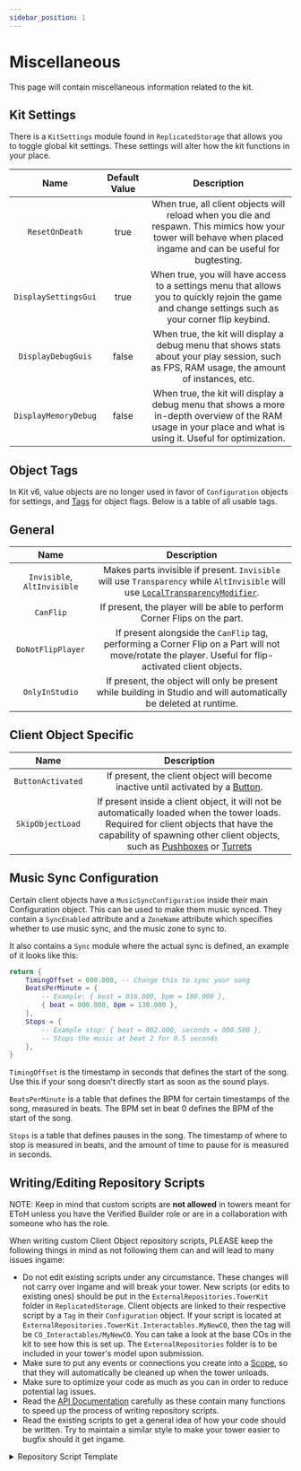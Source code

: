 ```yaml
---
sidebar_position: 1
---
```


# Miscellaneous

This page will contain miscellaneous information related to the kit.

## Kit Settings

There is a `KitSettings` module found in `ReplicatedStorage` that allows you to toggle global kit settings. These settings will alter how the kit functions in your place.

| Name | Default Value | Description
|:-----:|:-----:|:-----:
| `ResetOnDeath` | true | When true, all client objects will reload when you die and respawn. This mimics how your tower will behave when placed ingame and can be useful for bugtesting.
| `DisplaySettingsGui` | true | When true, you will have access to a settings menu that allows you to quickly rejoin the game and change settings such as your corner flip keybind.
| `DisplayDebugGuis` | false | When true, the kit will display a debug menu that shows stats about your play session, such as FPS, RAM usage, the amount of instances, etc.
| `DisplayMemoryDebug` | false | When true, the kit will display a debug menu that shows a more in-depth overview of the RAM usage in your place and what is using it. Useful for optimization.

## Object Tags

In Kit v6, value objects are no longer used in favor of `Configuration` objects for settings, and [Tags](https://create.roblox.com/docs/studio/properties#instance-tags) for object flags. Below is a table of all usable tags.

## General

| Name | Description
|:-----:|:-----:
| `Invisible`, `AltInvisible` | Makes parts invisible if present. `Invisible` will use `Transparency` while `AltInvisible` will use [`LocalTransparencyModifier`](https://create.roblox.com/docs/reference/engine/classes/BasePart#LocalTransparencyModifier).
| `CanFlip` | If present, the player will be able to perform Corner Flips on the part.
| `DoNotFlipPlayer` | If present alongside the `CanFlip` tag, performing a Corner Flip on a Part will not move/rotate the player. Useful for flip-activated client objects.
| `OnlyInStudio` | If present, the object will only be present while building in Studio and will automatically be deleted at runtime.

## Client Object Specific

| Name | Description
|:-----:|:-----:
| `ButtonActivated` | If present, the client object will become inactive until activated by a [Button](client-objects/buttons.md).
| `SkipObjectLoad` | If present inside a client object, it will not be automatically loaded when the tower loads. Required for client objects that have the capability of spawning other client objects, such as [Pushboxes](/docs/client-objects/pushbox-spawners.md) or [Turrets](/docs/client-objects/turrets.md)

## Music Sync Configuration

Certain client objects have a `MusicSyncConfiguration` inside their main Configuration object. This can be used to make them music synced. They contain a `SyncEnabled` attribute and a `ZoneName` attribute which specifies whether to use music sync, and the music zone to sync to.

It also contains a `Sync` module where the actual sync is defined, an example of it looks like this:

```lua
return {
    TimingOffset = 000.000, -- Change this to sync your song
    BeatsPerMinute = {
        -- Example: { beat = 016.000, bpm = 180.000 },
        { beat = 000.000, bpm = 130.000 },
    },
    Stops = {
        -- Example stop: { beat = 002.000, seconds = 000.500 },
        -- Stops the music at beat 2 for 0.5 seconds
    },
}
```

`TimingOffset` is the timestamp in seconds that defines the start of the song. Use this if your song doesn't directly start as soon as the sound plays.

`BeatsPerMinute` is a table that defines the BPM for certain timestamps of the song, measured in beats. The BPM set in beat 0 defines the BPM of the start of the song.

`Stops` is a table that defines pauses in the song. The timestamp of where to stop is measured in beats, and the amount of time to pause for is measured in seconds.

## Writing/Editing Repository Scripts

NOTE: Keep in mind that custom scripts are **not allowed** in towers meant for EToH unless you have the Verified Builder role or are in a collaboration with someone who has the role.

When writing custom Client Object repository scripts, PLEASE keep the following things in mind as not following them can and will lead to many issues ingame:

* Do not edit existing scripts under any circumstance. These changes will not carry over ingame and will break your tower. New scripts (or edits to existing ones) should be put in the `ExternalRepositories.TowerKit` folder in `ReplicatedStorage`. Client objects are linked to their respective script by a `Tag` in their `Configuration` object. If your script is located at `ExternalRepositories.TowerKit.Interactables.MyNewCO`, then the tag will be `CO_Interactables/MyNewCO`. You can take a look at the base COs in the kit to see how this is set up. The `ExternalRepositories` folder is to be included in your tower's model upon submission.
* Make sure to put any events or connections you create into a [Scope](/api/Scope), so that they will automatically be cleaned up when the tower unloads.
* Make sure to optimize your code as much as you can in order to reduce potential lag issues.
* Read the [API Documentation](/api/ClientObjects) carefully as these contain many functions to speed up the process of writing repository scripts.
* Read the existing scripts to get a general idea of how your code should be written. Try to maintain a similar style to make your tower easier to bugfix should it get ingame.

<details>
<summary>Repository Script Template</summary>

```lua
--!strict
--!optimize 2
--@version template-6.0.0
--@creator you

local ReplicatedStorage = game:GetService("ReplicatedStorage")
local _T = require(ReplicatedStorage.Framework.ClientTypes)

local Module = {
    -- Determines whether or not the script can be used by client objects
    CanQueue = true,
    -- Determines whether or not the script will be loaded upon entering
    -- (the script will be loaded without an instance attacted to the scope,
    --  remove the lines that use the "objectConfig" variables if you use this)
    RunOnStart = false,
}

-- This function only runs once, and can be used to set up stuff
-- (e.g. config templates)
function Module.Init(utility: _T.Utility)
    -- init code here
end

function Module.Run(scope: _T.Scope, utility: _T.Utility)
    local objectConfig = scope.instance
    if not objectConfig or not objectConfig.Parent then
        return
    end

    -- Your client object code goes here
end

return Module
```

</details>